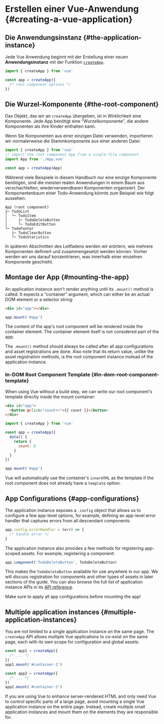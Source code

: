 # Erstellen einer Vue-Anwendung {#creating-a-vue-application}

## Die Anwendungsinstanz {#the-application-instance}

Jede Vue Anwendung beginnt mit der Erstellung einer neuen **Anwendungsinstanz** mit der Funktion [`createApp`](/api/application#createapp).

```js
import { createApp } from 'vue'

const app = createApp({
  /* root component options */
})
```

## Die Wurzel-Komponente {#the-root-component}

Das Objekt, das wir an `createApp` übergeben, ist in Wirklichkeit eine Komponente. Jede App benötigt eine "Wurzelkomponente", die andere Komponenten als ihre Kinder enthalten kann.

Wenn Sie Komponenten aus einer einzigen Datei verwenden, importieren wir normalerweise die Stammkomponente aus einer anderen Datei:

```js
import { createApp } from 'vue'
// import the root component App from a single-file component.
import App from './App.vue'

const app = createApp(App)
```

Während viele Beispiele in diesem Handbuch nur eine einzige Komponente benötigen, sind die meisten realen Anwendungen in einem Baum aus verschachtelten, wiederverwendbaren Komponenten organisiert. Der Komponentenbaum einer Todo-Anwendung könnte zum Beispiel wie folgt aussehen:

```
App (root component)
├─ TodoList
│  └─ TodoItem
│     ├─ TodoDeleteButton
│     └─ TodoEditButton
└─ TodoFooter
   ├─ TodoClearButton
   └─ TodoStatistics
```

In späteren Abschnitten des Leitfadens werden wir erörtern, wie mehrere Komponenten definiert und zusammengesetzt werden können. Vorher werden wir uns darauf konzentrieren, was innerhalb einer einzelnen Komponente geschieht.

## Montage der App {#mounting-the-app}

An application instance won't render anything until its `.mount()` method is called. It expects a "container" argument, which can either be an actual DOM element or a selector string:

```html
<div id="app"></div>
```

```js
app.mount('#app')
```

The content of the app's root component will be rendered inside the container element. The container element itself is not considered part of the app.

The `.mount()` method should always be called after all app configurations and asset registrations are done. Also note that its return value, unlike the asset registration methods, is the root component instance instead of the application instance.

### In-DOM Root Component Template {#in-dom-root-component-template}

When using Vue without a build step, we can write our root component's template directly inside the mount container:

```html
<div id="app">
  <button @click="count++">{{ count }}</button>
</div>
```

```js
import { createApp } from 'vue'

const app = createApp({
  data() {
    return {
      count: 0
    }
  }
})

app.mount('#app')
```

Vue will automatically use the container's `innerHTML` as the template if the root component does not already have a `template` option.

## App Configurations {#app-configurations}

The application instance exposes a `.config` object that allows us to configure a few app-level options, for example, defining an app-level error handler that captures errors from all descendant components:

```js
app.config.errorHandler = (err) => {
  /* handle error */
}
```

The application instance also provides a few methods for registering app-scoped assets. For example, registering a component:

```js
app.component('TodoDeleteButton', TodoDeleteButton)
```

This makes the `TodoDeleteButton` available for use anywhere in our app. We will discuss registration for components and other types of assets in later sections of the guide. You can also browse the full list of application instance APIs in its [API reference](/api/application).

Make sure to apply all app configurations before mounting the app!

## Multiple application instances {#multiple-application-instances}

You are not limited to a single application instance on the same page. The `createApp` API allows multiple Vue applications to co-exist on the same page, each with its own scope for configuration and global assets:

```js
const app1 = createApp({
  /* ... */
})
app1.mount('#container-1')

const app2 = createApp({
  /* ... */
})
app2.mount('#container-2')
```

If you are using Vue to enhance server-rendered HTML and only need Vue to control specific parts of a large page, avoid mounting a single Vue application instance on the entire page. Instead, create multiple small application instances and mount them on the elements they are responsible for.
